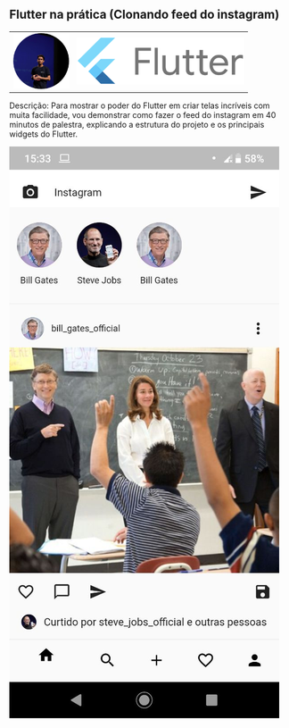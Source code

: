## Flutter na prática (Clonando feed do instagram)

<table>
<tr>
<td><img src="me.png" alt="profile_pic" width="100"/></td>
<td><img src="flutter_logo.png" alt="flutter logo" width="300"/></td>

</tr>

</table>

Descrição: Para mostrar o poder do Flutter em criar telas incríveis com muita facilidade, vou demonstrar como fazer o feed do instagram em 40 minutos de palestra, explicando a estrutura do projeto e os principais widgets do Flutter.

![](final_result.jpg)

